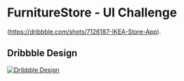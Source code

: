 # FurnitureStore - UI Challenge
(https://dribbble.com/shots/7126187-IKEA-Store-App).  

## Dribbble Design
[![Dribbble Design](https://cdn.dribbble.com/users/3975824/screenshots/7126187/media/67e7a964390ad9890242aeb35b7cf0de.png)](https://dribbble.com/shots/7126187-IKEA-Store-App)
